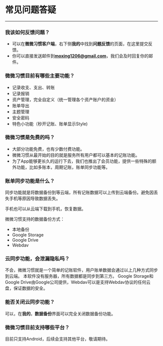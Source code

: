 # 常见问题答疑
---
### 我该如何反馈问题？
- 可以在**微微习惯客户端**，右下侧**我的**中找到**问题反馈**的页面，在这里提交反馈。
- 你可以直接发送邮件到**moxing1206@gmail.com**，我们会及时回复你的邮件。
### 微微习惯目前有哪些主要功能？
- 记录收支、支出、转账
- 记录报销
- 资产管理，完全自定义（统一管理各个资产账户的资金）
- 账单导出
- 主题管理
- 安全密码
- 特色小功能（秒开记账、账单显示Style)
### 微微习惯是免费的吗？
- 大部分功能免费，也有少数付费功能。
- 微微习惯从最开始的目的就是服务所有用户都可以基本的记账功能。
- 为了App能够更长久的运行下去，我们也推出了会员功能，提供一些特殊的额外功能，比如多账本，周期记账，账单同步功能等。
### 账单同步功能是什么？
同步功能就是将数据备份到等云端，所有记账数据可以上传到云端备份。避免因丢失手机等原因导致数据丢失。

手机也可以从云端下载到手机，恢复数据。

微微习惯支持的数据备份方式：
- 本地备份
- Google Storage
- Google Drive
- Webdav

### 云同步功能，会泄漏隐私吗？
不会，微微习惯就是一个简单的记账软件，用户账单数据会通过以上几种方式同步到云端。 本软件没有服务器，所有数据都是同步到第三方。
Google Storage和Google Drive由Google公司提供，Webdav可以是支持Webdav协议的任何云盘，保证数据的安全。

### 能否关闭云同步功能？
可以，在**我的**，**数据备份**界面可以完全关闭数据备份功能。

### 微微习惯目前支持哪些平台？
目前只支持Android，后续会支持其他平台，敬请期待。

